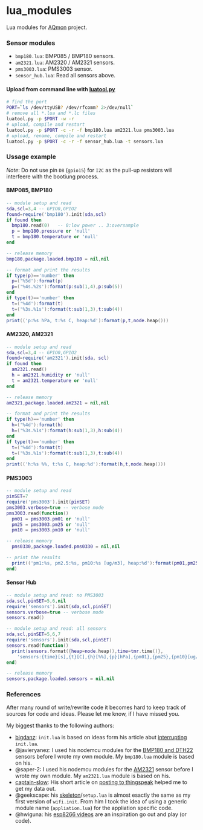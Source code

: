 # lua_modules
Lua modules for [AQmon][] project.<br/>

[luatool.py]: https://github.com/4refr0nt/luatool

### Sensor modules
- `bmp180.lua`: BMP085 / BMP180 sensors.
- `am2321.lua`: AM2320 / AM2321 sensors.
- `pms3003.lua`: PMS3003 sensor.
- `sensor_hub.lua`: Read all sensors above.

#### Upload from command line with [luatool.py][]

```sh
# find the port
PORT=`ls /dev/ttyUSB? /dev/rfcomm? 2>/dev/null`
# remove all *.lua and *.lc files
luatool.py -p $PORT -w -r
# upload, compile and restart
luatool.py -p $PORT -c -r -f bmp180.lua am2321.lua pms3003.lua
# upload, rename, compile and restart
luatool.py -p $PORT -c -r -f sensor_hub.lua -t sensors.lua
```

### Ussage example
*Note*: Do not use pin `D8` (`gpio15`) for `I2C` as the pull-up resistors will
interfeere with the bootiung process.

#### BMP085, BMP180
```lua
-- module setup and read
sda,scl=3,4 -- GPIO0,GPIO2
found=require('bmp180').init(sda,scl)
if found then
  bmp180.read(0)   -- 0:low power .. 3:oversample
  p = bmp180.pressure or 'null'
  t = bmp180.temperature or 'null'
end

-- release memory
bmp180,package.loaded.bmp180 = nil,nil

-- format and print the results
if type(p)=='number' then
  p=('%5d'):format(p)
  p=('%4s.%2s'):format(p:sub(1,4),p:sub(5))
end
if type(t)=='number' then
  t=('%4d'):format(t)
  t=('%3s.%1s'):format(t:sub(1,3),t:sub(4))
end
print(('p:%s hPa, t:%s C, heap:%d'):format(p,t,node.heap()))
```

#### AM2320, AM2321
```lua
-- module setup and read
sda,scl=3,4 -- GPIO0,GPIO2
found=require('am2321').init(sda, scl)
if found then
  am2321.read()
  h = am2321.humidity or 'null'
  t = am2321.temperature or 'null'
end

-- release memory
am2321,package.loaded.am2321 = nil,nil

-- format and print the results
if type(h)=='number' then
  h=('%4d'):format(h)
  h=('%3s.%1s'):format(h:sub(1,3),h:sub(4))
end
if type(t)=='number' then
  t=('%4d'):format(t)
  t=('%3s.%1s'):format(t:sub(1,3),t:sub(4))
end
print(('h:%s %%, t:%s C, heap:%d'):format(h,t,node.heap()))
```

#### PMS3003
```lua
-- module setup and read
pinSET=7
require('pms3003').init(pinSET)
pms3003.verbose=true -- verbose mode
pms3003.read(function()
  pm01 = pms3003.pm01 or 'null'
  pm25 = pms3003.pm25 or 'null'
  pm10 = pms3003.pm10 or 'null'

-- release memory
  pms0330,package.loaded.pms0330 = nil,nil

-- print the results
  print(('pm1:%s, pm2.5:%s, pm10:%s [ug/m3], heap:%d'):format(pm01,pm25,pm10,node.heap()))
end)
```
#### Sensor Hub
```lua
-- module setup and read: no PMS3003
sda,scl,pinSET=5,6,nil
require('sensors').init(sda,scl,pinSET)
sensors.verbose=true -- verbose mode
sensors.read()

-- module setup and read: all sensors
sda,scl,pinSET=5,6,7
require('sensors').init(sda,scl,pinSET)
sensors.read(function()
  print(sensors.format({heap=node.heap(),time=tmr.time()},
    'sensors:{time}[s],{t}[C],{h}[%%],{p}[hPa],{pm01},{pm25},{pm10}[ug/m3],{heap}[b]'))
end)

-- release memory
sensors,package.loaded.sensors = nil,nil
```

### References
After many round of write/rewrite code it becomes hard to keep track of
sources for code and ideas. Please let me know, if I have missed you.

My biggest thanks to the following authors:

- [bigdanz][]: `init.lua` is based on ideas form his article abut [interrupting][] `init.lua`.
- @javieryanez: I used his nodemcu modules for the [BMP180 and DTH22][] sensors before I wrote my own module.
  My `bmp180.lua` module is based on his.
- @saper-2: I used his nodemcu modules for the [AM2321][] sensor before I wrote my own module.
  My `am2321.lua` module is based on his.
- [captain-slow][]: His short article on [posting to thingspeak][] helped me to get my data out.
- @geekscape: his [skeleton][]/`setup.lua` is almost esactly the same as my first version of `wifi.init`.
  From him I took the idea of using a generic module name (`appliation.lua`) for the appliation specific code.
- @hwiguna: his [esp8266 videos][] are an inspiration go out and play (or code).

[AQmon]: https://github.com/avaldebe/AQmon
[bigdanz]:      https://bigdanzblog.wordpress.com
[interrupting]: https://bigdanzblog.wordpress.com/2015/04/24/esp8266-nodemcu-interrupting-init-lua-during-boot
[BMP180 and DTH22]: https://github.com/javieryanez/nodemcu-modules
[skeleton]:        https://github.com/geekscape/nodemcu_esp8266/tree/master/skeleton
[esp8266 videos]:  https://www.youtube.com/user/hwiguna
[captain-slow]:    http://captain-slow.dk
[posting to thingspeak]: http://captain-slow.dk/2015/04/16/posting-to-thingspeak-with-esp8266-and-nodemcu
[AM2321]:         https://github.com/saper-2/esp8266-am2321-remote-sensor
